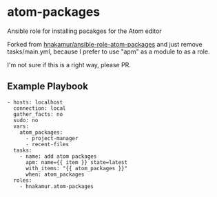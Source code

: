 atom-packages
=============

Ansible role for installing pacakges for the Atom editor

Forked from [hnakamur/ansible-role-atom-packages](https://github.com/hnakamur/ansible-role-atom-packages) and just remove tasks/main.yml, because I prefer to use "apm" as a module to as a role.

I'm not sure if this is a right way, please PR.

Example Playbook
-------------------------

    - hosts: localhost
      connection: local
      gather_facts: no           
      sudo: no
      vars:
        atom_packages:
          - project-manager
          - recent-files
      tasks:
        - name: add atom packages
          apm: name={{ item }} state=latest
          with_items: "{{ atom_packages }}"
          when: atom_packages
      roles:
        - hnakamur.atom-packages
